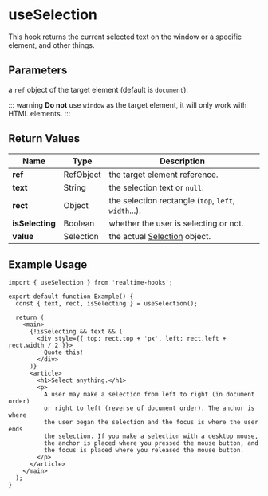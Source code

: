 # useSelection

This hook returns the current selected text on the window or a specific element, and other things.

## Parameters

a `ref` object of the target element (default is `document`).

::: warning
**Do not** use `window` as the target element, it will only work with HTML elements.
:::

## Return Values

| Name            | Type      | Description                                                                                |
| --------------- | --------- | ------------------------------------------------------------------------------------------ |
| **ref**         | RefObject | the target element reference.                                                              |
| **text**        | String    | the selection text or `null`.                                                              |
| **rect**        | Object    | the selection rectangle (`top`, `left`, `width`...).                                       |
| **isSelecting** | Boolean   | whether the user is selecting or not.                                                      |
| **value**       | Selection | the actual [Selection](https://developer.mozilla.org/en-US/docs/Web/API/Selection) object. |

## Example Usage

<!-- prettier-ignore -->
```tsx
import { useSelection } from 'realtime-hooks';

export default function Example() {
  const { text, rect, isSelecting } = useSelection();

  return (
    <main>
      {!isSelecting && text && (
        <div style={{ top: rect.top + 'px', left: rect.left + rect.width / 2 }}>
          Quote this!
        </div>
      )}
      <article>
        <h1>Select anything.</h1>
        <p>
          A user may make a selection from left to right (in document order)
          or right to left (reverse of document order). The anchor is where
          the user began the selection and the focus is where the user ends 
          the selection. If you make a selection with a desktop mouse,
          the anchor is placed where you pressed the mouse button, and 
          the focus is placed where you released the mouse button.
        </p>
      </article>
    </main>
  );
}
```

